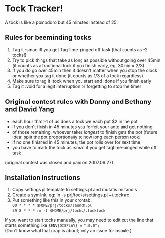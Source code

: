 # Tock Tracker!

A tock is like a pomodoro but 45 minutes instead of 25.

## Rules for beeminding tocks

1. Tag it :smac iff you get TagTime-pinged off task (that counts as -2 tocks!)
2. Try to pick things that take as long as possible without going over 45min
   (it counts as a fractional tock if you finish early, eg, 30min = 2/3)
3. If you do go over 45min then it doesn't matter when you stop the clock or
   whether you tag it done (it counts as 1/3 of a tock regardless)
4. Make sure to tag it :tock when you start and :done if you finish early
5. Tag it :void for a legit interruption or forgetting to stop the timer


## Original contest rules with Danny and Bethany and David Yang

 - each hour that >1 of us does a tock we each put $2 in the pot
 - if you don't finish in 45 minutes you forfeit your ante and get nothing
 - of those remaining, whoever takes *longest* to finish gets the pot
   (future idea: split the pot proportionally to how long each person took)
 - if no one finished in 45 minutes, the pot rolls over for next time
 - you have to mark the tock as :smac if you get tagtime-pinged while off task
 
(original contest was closed and paid on 2007.06.27)

## Installation Instructions

1. Copy settings.pl.template to settings.pl and mutatis mutandis
2. Create a symlink, eg: ln -s prj/tocks/settings.pl ~/.tocksrc
3. Put something like this in your crontab:  
     `00 * * * * $HOME/prj/tocks/launch.pl`  
     `59 8 * * * rm -f $HOME/prj/tocks/.tocklock`

If you want to start tocks manually, you may need to edit out the line 
that starts something like `$ENV{DISPLAY} = ":0.0";`   
(Don't know what that crap is about; only an issue for bsoule.)
